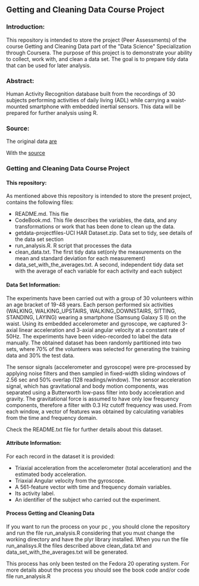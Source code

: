 Getting and Cleaning Data Course Project
----------------------------------------

### Introduction:
This repository is intended to store the project (Peer Assessments) of the 
course Getting and Cleaning Data part of the "Data Science" Specialization 
through Coursera.
The purpose of this project is to demonstrate your ability to collect, work
with, and clean a data set. The goal is to prepare tidy data that can be used 
for later analysis.


### Abstract: 
Human Activity Recognition database built from the recordings of 30 
subjects performing activities of daily living (ADL) while carrying a 
waist-mounted smartphone with embedded inertial sensors. This data will be 
prepared for further analysis using R.


### Source:
The original data [are](https://d396qusza40orc.cloudfront.net/getdata%2Fprojectfiles%2FUCI%20HAR%20Dataset.zip)

With the [source](http://archive.ics.uci.edu/ml/datasets/Human+Activity+Recognition+Using+Smartphones)

### Getting and Cleaning Data Course Project

#### This repository:
As mentioned above this repository is intended to store the present project,
contains the following files:

* README.md. This flie
* CodeBook.md. This file describes the variables, the data, and any
  transformations or work that has been done to clean up the data.
* getdata-projectfiles-UCI HAR Dataset.zip. Data set to tidy, see details of 
  the data set section
* run_analysis.R. R script that processes the data
* clean_data.txt. The first tidy data set(only the measurements on the mean and
  standard deviation for each measurement)
* data_set_with_the_averages.txt. A second, independent tidy data set with the 
  average of each variable for each activity and each subject

#### Data Set Information:
The experiments have been carried out with a group of 30 volunteers within an 
age bracket of 19-48 years. Each person performed six activities (WALKING, 
WALKING_UPSTAIRS, WALKING_DOWNSTAIRS, SITTING, STANDING, LAYING) wearing a 
smartphone (Samsung Galaxy S II) on the waist. Using its embedded accelerometer 
and gyroscope, we captured 3-axial linear acceleration and 3-axial angular 
velocity at a constant rate of 50Hz. The experiments have been video-recorded to
label the data manually. The obtained dataset has been randomly partitioned into
two sets, where 70% of the volunteers was selected for generating the training 
data and 30% the test data. 

The sensor signals (accelerometer and gyroscope) were pre-processed by applying 
noise filters and then sampled in fixed-width sliding windows of 2.56 sec and 
50% overlap (128 readings/window). The sensor acceleration signal, which has 
gravitational and body motion components, was separated using a Butterworth 
low-pass filter into body acceleration and gravity. The gravitational force is 
assumed to have only low frequency components, therefore a filter with 0.3 Hz 
cutoff frequency was used. From each window, a vector of features was obtained 
by calculating variables from the time and frequency domain. 

Check the README.txt file for further details about this dataset.


#### Attribute Information:
For each record in the dataset it is provided: 
- Triaxial acceleration from the accelerometer (total acceleration) and the 
  estimated body acceleration. 
- Triaxial Angular velocity from the gyroscope. 
- A 561-feature vector with time and frequency domain variables. 
- Its activity label. 
- An identifier of the subject who carried out the experiment.


#### Process Getting and Cleaning Data
If you want to run the process on your pc , you should clone the repository and 
run the file run_analysis.R considering that you must change the working 
directory and have the plyr library installed. When you run the file 
run_analisys.R the files described above clean_data.txt and 
data_set_with_the_averages.txt  will be generated.

This process has only been tested on the Fedora 20 operating system. For more 
details about the process you should see the book code and/or code file 
run_analysis.R

